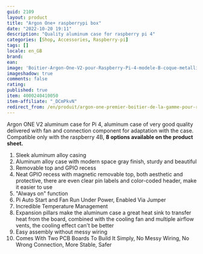 ```yaml
---
guid: 2109
layout: product 
title: "Argon One+ raspberrypi box"
date: "2022-10-20 19:11"
description: "Quality aluminum case for raspberry pi 4"
categories: [Shop, Accessories, Raspberry-pi]
tags: []
locale: en_GB
brand: 
ean: 
image: 'Boitier-Argon-One-V2-pour-Raspberry-Pi-4-modele-B-coque-metallique.jpg'
imageshadow: true
comments: false
rating:  
published: true
item: 4000240410050
item-affiliate: "_DCmPkvN"
redirect_from: /en/produit/argon-one-premier-boitier-de-la-gamme-pour-raspberry-pi-4b
---
```


Argon ONE V2 aluminum case for Pi 4, aluminum case of very good quality delivered with fan and connection component for adaptation with the case. Compatible only with the raspberry 4B, **8 options available on the product sheet.**

1. Sleek aluminum alloy casing
2. Aluminum alloy case with modern space gray finish, sturdy and beautiful
3. Removable top and GPIO recess
4. Neat GPIO recess with magnetic removable top, both aesthetic and protective, there are even clear pin labels and color-coded header, make it easier to use
5. "Always on" function
6. Pi Auto Start and Fan Run Under Power, Enabled Via Jumper
7. Incredible Temperature Management
8. Expansion pillars make the aluminum case a great heat sink to transfer heat from the board, combined with the cooling fan and multiple airflow vents, the cooling effect can't be better
9. Easy assembly without messy wiring
10. Comes With Two PCB Boards To Build It Simply, No Messy Wiring, No Wrong Connection, More Stable, Safer
